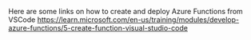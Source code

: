 Here are some links on how to create and deploy Azure Functions from VSCode
https://learn.microsoft.com/en-us/training/modules/develop-azure-functions/5-create-function-visual-studio-code

